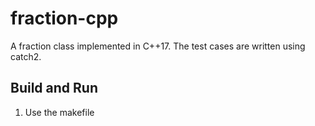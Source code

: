 # fraction-cpp

A fraction class implemented in C++17. The test cases are written using catch2.

## Build and Run

1. Use the makefile


